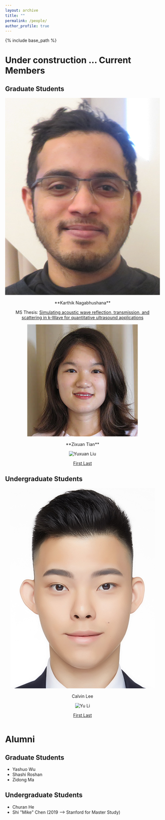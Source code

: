 ```yaml
---
layout: archive
title: ""
permalink: /people/
author_profile: true
---
```


{% include base_path %}

Under construction ...
Current Members
======

## Graduate Students

<center>
  <div class="author__avatar">
    <img src="/images/img/students/Karthik Nagabhushana.jpg" class="author__avatar" alt="Karthik Nagabhushana">
  </div>
  <div class="author__content">
    <p>**Karthik Nagabhushana**</p>
    <p>MS Thesis: <a href = "pdf link">Simulating acoustic wave reflection, transmission, and scattering in k-Wave for quantitative ultrasound applications </a></p>     
  </div>
</center>

<center>
  <div class="author__avatar">
        <img src="/images/img/students/Zixuan.jpeg" class="author__avatar" alt="Zixuan Tian">
  </div>
  <div class="author__content">
       <p>**Zixuan Tian**</p>
  </div>
</center>

<center>
  <div class="author__avatar">
        <img src="/images/img/students/test.png" class="author__avatar" alt="Yuxuan Liu">
  </div>
  <div class="author__content">
        <p><a href = "https://zihastegki.github.io/">First Last</a></p>
  </div>
</center>  

## Undergraduate Students

<div class="row">
    <div class="column">
      <center>
      <div class="author__avatar">
            <img src="/images/img/students/Calvin Lee.jpg" class="author__avatar" alt="Calvin Lee">
      </div>
      <div class="author__content">
            <p>Calvin Lee</p>
      </div>
      </center>
    </div>
    <div class="column">
      <center>
      <div class="author__avatar">
            <img src="/images/img/students/test.png" class="author__avatar" alt="Yu Li">
      </div>
      <div class="author__content">
            <p><a href = "https://testgithub.io/">First Last</a></p>
      </div>
      </center>
    </div>
</div>


Alumni
======
## Graduate Students
- Yashuo Wu
- Shashi Roshan
- Zidong Ma

## Undergraduate Students
- Churan He
- Shi "Mike" Chen (2019 --> Stanford for Master Study)

<br/>

